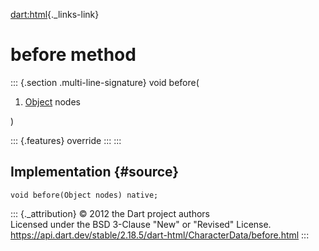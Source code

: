 [dart:html](../../dart-html/dart-html-library){._links-link}

before method
=============

::: {.section .multi-line-signature}
void before(

1.  [Object](../../dart-core/object-class) nodes

)

::: {.features}
override
:::
:::

Implementation {#source}
--------------

``` {.language-dart data-language="dart"}
void before(Object nodes) native;
```

::: {._attribution}
© 2012 the Dart project authors\
Licensed under the BSD 3-Clause \"New\" or \"Revised\" License.\
<https://api.dart.dev/stable/2.18.5/dart-html/CharacterData/before.html>
:::
